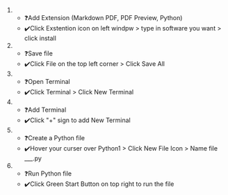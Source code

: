 1. * ❓Add Extension (Markdown PDF, PDF Preview, Python)
   * ✔️Click Exstention icon on left windpw > type in software you want > click install
2. * ❓Save file
   * ✔️Click File on the top left corner > Click Save All
3. * ❓Open Terminal
   * ✔️Click Terminal > Click New Terminal 
4. * ❓Add Terminal
   * ✔️Click "+" sign to add New Terminal
5. * ❓Create a Python file
   * ✔️Hover your curser over Python1 > Click New File Icon > Name file ___.py
6. * ❓Run Python file
   * ✔️Click Green Start Button on top right to run the file